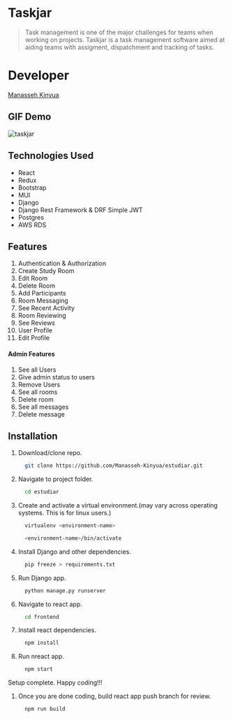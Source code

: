 # Taskjar
> Task management is one of the major challenges for teams when working on projects. Taskjar is a task management software aimed at aiding teams with assigment, dispatchment and tracking of tasks.

# Developer
[Manasseh Kinyua](https://github.com/Manasseh-Kinyua)

## GIF Demo
![taskjar](https://github.com/Manasseh-Kinyua/nasseh_gif/blob/master/taskgggggg.gif)

## Technologies Used
* React
* Redux
* Bootstrap
* MUI
* Django
* Django Rest Framework & DRF Simple JWT
* Postgres
* AWS RDS

## Features
1. Authentication & Authorization
1. Create Study Room
1. Edit Room
1. Delete Room
1. Add Participants
1. Room Messaging
1. See Recent Activity
1. Room Reviewing
1. See Reviews
1. User Profile
1. Edit Profile

 #### Admin Features
 1. See all Users
 1. Give admin status to users
 1. Remove Users
 1. See all rooms
 1. Delete room
 1. See all messages
 1. Delete message

## Installation
1. Download/clone repo.

    ```bash
      git clone https://github.com/Manasseh-Kinyua/estudiar.git
    ```
1. Navigate to project folder.

    ```bash
      cd estudiar
    ```
    
1. Create and activate a virtual environment.(may vary across operating systems. This is for linux users.)

    ```bash
      virtualenv <environment-name>
    ```
    
    ```bash
      <environment-name>/bin/activate
    ```
    
1. Install Django and other dependencies.

    ```bash
      pip freeze > requirements.txt
    ```
    
1. Run Django app.

    ```bash
      python manage.py runserver
    ```
    
1. Navigate to react app.

    ```bash
      cd frontend
    ```
    
1. Install react dependencies.

    ```bash
      npm install
    ```
    
1. Run nreact app.

    ```bash
      npm start
    ```
    
Setup complete. Happy coding!!!

1. Once you are done coding, build react app push branch for review.

    ```bash
      npm run build
    ```
